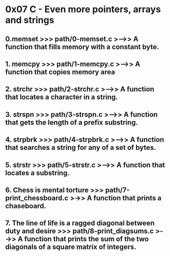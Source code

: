 # **0x07** C - Even more pointers, arrays and strings

##  **0.memset >>> path/0-memset.c** >-->> A function that fills memory with a constant byte.
 
## **1. memcpy >>> path/1-memcpy.c** >-->> A function that copies memory area

## **2. strchr >>> path/2-strchr.c** >-->> A function that locates a character in a string.

## **3. strspn >>> path/3-strspn.c** >-->> A function that gets the length of a prefix substring.

## **4. strpbrk >>> path/4-strpbrk.c** >-->> A function that searches a string for any of a set of bytes.

## **5. strstr >>> path/5-strstr.c** >-->> A function that locates a substring.

## **6. Chess is mental torture >>> path/7-print_chessboard.c** >->> A function that prints a chaseboard.

## **7. The line of life is a ragged diagonal between duty and desire >>> path/8-print_diagsums.c** >-->> A function that prints the sum of the two diagonals of a square matrix of integers.

